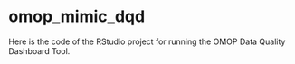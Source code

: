 # omop_mimic_dqd

Here is the code of the RStudio project for running the OMOP Data Quality Dashboard Tool.
